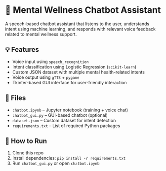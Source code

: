 # 🧘 Mental Wellness Chatbot Assistant

A speech-based chatbot assistant that listens to the user, understands intent using machine learning, and responds with relevant voice feedback related to mental wellness support.

## 💡 Features
- Voice input using `speech_recognition`
- Intent classification using Logistic Regression (`scikit-learn`)
- Custom JSON dataset with multiple mental health-related intents
- Voice output using `gTTS` + `pygame`
- Tkinter-based GUI interface for user-friendly interaction

## 📂 Files
- `chatbot.ipynb` – Jupyter notebook (training + voice chat)
- `chatbot_gui.py` – GUI-based chatbot (optional)
- `dataset.json` – Custom dataset for intent detection
- `requirements.txt` – List of required Python packages

## 🚀 How to Run
1. Clone this repo
2. Install dependencies: `pip install -r requirements.txt`
3. Run `chatbot_gui.py` or open `chatbot.ipynb`
